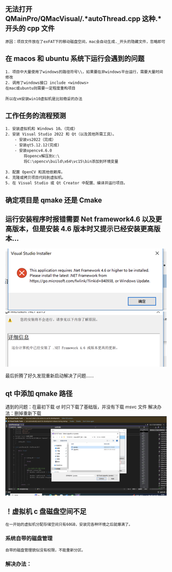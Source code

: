 ## 无法打开 QMainPro/QMacVisual/.*autoThread.cpp 这种.*开头的 cpp 文件

    原因：项目文件放在了exFAT下的移动磁盘空间，mac会自动生成._开头的隐藏文件，忽略即可

## 在 macos 和 ubuntu 系统下运行会遇到的问题

    1. 项目中大量使用了windows的路径符号\\，如果要在非windows平台运行，需要大量时间修改
    2. 调用了windows接口 include <windows>
    在mac或ubuntu则需要一定程度重构项目

    所以在vm安装win10虚拟机是比较稳妥的办法

## 工作任务的流程预测

    1. 安装虚拟机和 Windows 10。（完成）
    2. 安装 Visual Studio 2022 和 Qt（以及其他所需工具）。
        - 安装vs2022（完成）
        - 安装qt5.12.12(完成)
        - 安装opencv4.6.0
            将opencv解压到c:\
            将C:\opencv\build\x64\vc15\bin添加到环境变量

    3. 配置 OpenCV 和其他依赖库。
    4. 克隆或拷贝项目代码到虚拟机。
    5. 在 Visual Studio 或 Qt Creator 中配置、编译并运行项目。

## 确定项目是 qmake 还是 Cmake

## 运行安装程序时报错需要 Net framework4.6 以及更高版本，但是安装 4.6 版本时又提示已经安装更高版本...

![alt text](image-1.png)
![alt text](image.png)

最后折腾了好久发现重新启动解决了问题......

## qt 中添加 qmake 路径

遇到的问题：在最初下载 qt 时只下载了基础版，并没有下载 msvc 文件
解决办法：删掉重新下载
![alt text](image-2.png)

## ！虚拟机 c 盘磁盘空间不足

    在一开始的虚拟机分配存储空间只有60GB，安装完各种环境之后就爆满了。

### 系统自带的磁盘管理

    自带的磁盘管理貌似没有权限，不能重新分区。

### 解决办法：
